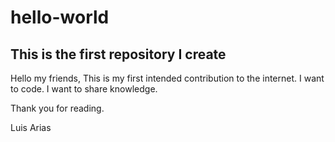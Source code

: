 # hello-world
This is the first repository I create
----------------

Hello my friends,
This is my first intended contribution to the internet. 
I want to code.
I want to share knowledge.

Thank you for reading. 

Luis Arias
